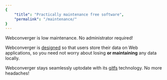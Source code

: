 ```yaml
---
{
    "title": "Practically maintenance free software",
    "permalink": "/maintenance/"
}
---
```


Webconverger is low maintenance. No administrator required!

Webconverger is [designed](/design/) so that users store their data on Web applications, so you need not worry about losing **or maintaining** any data locally.

Webconverger stays seamlessly uptodate with its [gitfs](/upgrade/) technology. No more headaches!
